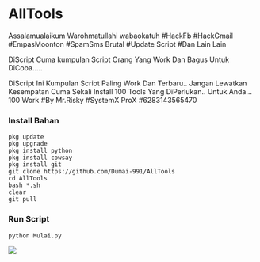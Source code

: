 # AllTools
Assalamualaikum Warohmatullahi wabaokatuh
#HackFb
#HackGmail
#EmpasMoonton
#SpamSms Brutal
#Update Script
#Dan Lain Lain



DiScript Cuma kumpulan Script Orang Yang Work Dan Bagus Untuk DiCoba.....

DiScript Ini Kumpulan Scriot Paling Work Dan Terbaru.. Jangan Lewatkan Kesempatan Cuma Sekali Install 100 Tools Yang DiPerlukan.. Untuk Anda... 100 Work
#By Mr.Risky
#SystemX ProX
#6283143565470

### Install Bahan
```
pkg update
pkg upgrade
pkg install python
pkg install cowsay
pkg install git
git clone https://github.com/Dumai-991/AllTools
cd AllTools
bash *.sh
clear
git pull
```
### Run Script
```
python Mulai.py
```








<img src="https://github.com/Dumai-991/AllTools/blob/main/Get/Screenshot_2021-03-26-10-21-17-00.jpg" />
